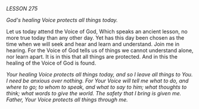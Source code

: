 *LESSON 275*

*God's healing Voice protects all things today.*

Let us today attend the Voice of God, Which speaks an ancient lesson, no more true today than any other day. Yet has this day been chosen as the time when we will seek and hear and learn and understand. Join me in hearing. For the Voice of God tells us of things we cannot understand alone, nor learn apart. It is in this that all things are protected. And in this the healing of the Voice of God is found.

_Your healing Voice protects all things today, and so I leave all things to You. I need be anxious over nothing. For Your Voice will tell me what to do, and where to go; to whom to speak, and what to say to him; what thoughts to think; what words to give the world. The safety that I bring is given me. Father, Your Voice protects all things through me._
